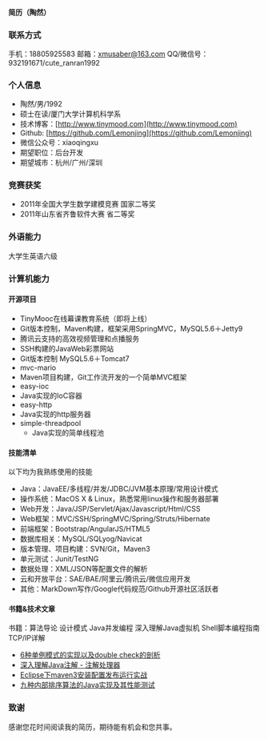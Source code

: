 #### 简历（陶然）
### 联系方式

手机：18805925583 邮箱：xmusaber@163.com
QQ/微信号：932191671/cute_ranran1992

### 个人信息

 - 陶然/男/1992
 - 硕士在读/厦门大学计算机科学系 
 - 技术博客：[http://www.tinymood.com](http://www.tinymood.com)
 - Github: [https://github.com/Lemonjing](https://github.com/Lemonjing)
 - 微信公众号：xiaoqingxu
 - 期望职位：后台开发
 - 期望城市：杭州/广州/深圳

### 竞赛获奖
- 2011年全国大学生数学建模竞赛 国家二等奖
- 2011年山东省齐鲁软件大赛 省二等奖

### 外语能力
大学生英语六级

### 计算机能力
#### 开源项目
- TinyMooc在线幕课教育系统（即将上线）
 - Git版本控制，Maven构建，框架采用SpringMVC，MySQL5.6＋Jetty9
 - 腾讯云支持的高效视频管理和点播服务
- SSH构建的JavaWeb彩票网站
 - Git版本控制 MySQL5.6＋Tomcat7
- mvc-mario
 - Maven项目构建，Git工作流开发的一个简单MVC框架
- easy-ioc
 - Java实现的IoC容器
- easy-http
 - Java实现的http服务器
- simple-threadpool
  - Java实现的简单线程池

#### 技能清单

以下均为我熟练使用的技能

- Java：JavaEE/多线程/并发/JDBC/JVM基本原理/常用设计模式
- 操作系统：MacOS X & Linux，熟悉常用linux操作和服务器部署
- Web开发：Java/JSP/Servlet/Ajax/Javascript/Html/CSS
- Web框架：MVC/SSH/SpringMVC/Spring/Struts/Hibernate
- 前端框架：Bootstrap/AngularJS/HTML5
- 数据库相关：MySQL/SQLyog/Navicat
- 版本管理、项目构建：SVN/Git，Maven3
- 单元测试：Junit/TestNG
- 数据处理：XML/JSON等配置文件的解析
- 云和开放平台：SAE/BAE/阿里云/腾讯云/微信应用开发
- 其他：MarkDown写作/Google代码规范/Github开源社区活跃者

#### 书籍&技术文章

书籍：算法导论 设计模式 Java并发编程 深入理解Java虚拟机 Shell脚本编程指南 TCP/IP详解

- [6种单例模式的实现以及double check的剖析](http://www.tinymood.com/archives/1195.html)
- [深入理解Java注解 - 注解处理器](http://www.tinymood.com/archives/1213.html)
- [Eclipse下maven3安装配置发布运行实战](http://www.tinymood.com/archives/674.html)
- [九种内部排序算法的Java实现及其性能测试](http://www.tinymood.com/archives/1247.html)

### 致谢
感谢您花时间阅读我的简历，期待能有机会和您共事。